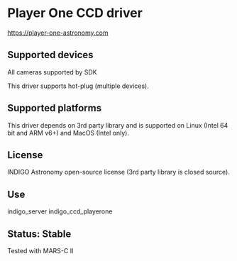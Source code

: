 # Player One CCD driver

https://player-one-astronomy.com

## Supported devices

All cameras supported by SDK

This driver supports hot-plug (multiple devices).

## Supported platforms

This driver depends on 3rd party library and is supported on Linux (Intel 64 bit and ARM v6+) and MacOS (Intel only).

## License

INDIGO Astronomy open-source license (3rd party library is closed source).

## Use

indigo_server indigo_ccd_playerone

## Status: Stable

Tested with MARS-C II

